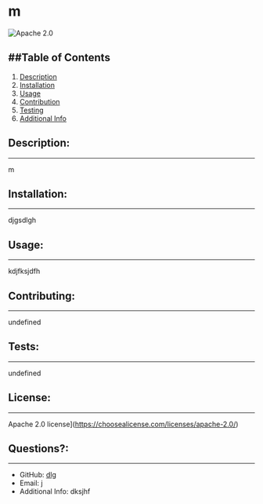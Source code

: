 
  # m

  ![Apache 2.0](https://img.shields.io/badge/License-Apache_2.0-success)


  


  ##Table of Contents
  ---
  1. [Description](#description)
  1. [Installation](#installation)
  1. [Usage](#usage)
  1. [Contribution](#contributing)
  1. [Testing](#tests)
  1. [Additional Info](#additional-info)

  ## Description:
  ---
  m

  ## Installation:
  ---
  djgsdlgh

  ## Usage:
  ---
  kdjfksjdfh

  ## Contributing:
  ---
  undefined

  ## Tests:
  ---
  undefined

  ## License:
  ---
  Apache 2.0 license](https://choosealicense.com/licenses/apache-2.0/)

  ## Questions?:
  ---
  - GitHub: [dlg](https://github.com/dlg)
  - Email: [j](j) 
  - Additional Info: dksjhf
  